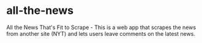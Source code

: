 # all-the-news
All the News That's Fit to Scrape -
This is a  web app that scrapes the news from another site (NYT) and lets users leave comments on the latest news.

